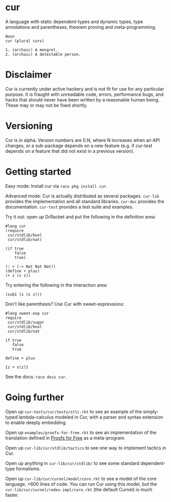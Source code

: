 cur
===

A language with static dependent-types and dynamic types, type
annotations and parentheses, theorem proving and meta-programming.

```
Noun
cur (plural curs)

1. (archaic) A mongrel.
2. (archaic) A detestable person.
```

Disclaimer
==========
Cur is currently under active hackery and is not fit for use for any
particular purpose. It is fraught with unreadable code, errors,
performance bugs, and hacks that should never have been written by a
reasonable human being.
These may or may not be fixed shortly.

Versioning
=======
Cur is in alpha. Version numbers are 0.N, where N increases when an
API changes, or a sub-package depends on a new feature (e.g. if
cur-test depends on a feature that did not exist in a previous version).

Getting started
===============

Easy mode:
Install cur via `raco pkg install cur`.

Advanced mode:
Cur is actually distributed as several packages.
`cur-lib` provides the implementation and all standard
libraries.
`cur-doc` provides the documentation.
`cur-test` provides a test suite and examples.


Try it out: open up DrRacket and put the following in the definition area:

```racket
#lang cur
(require
 cur/stdlib/bool
 cur/stdlib/nat)

(if true
    false
    true)

(: + (-> Nat Nat Nat))
(define + plus)
(+ z (s z))
```

Try entering the following in the interaction area:
```racket
(sub1 (s (s z)))
```

Don't like parenthesis? Use Cur with sweet-expressions:
```racket
#lang sweet-exp cur
require
 cur/stdlib/sugar
 cur/stdlib/bool
 cur/stdlib/nat

if true
   false
   true

define + plus

{z + s(z)}
```

See the docs: `raco docs cur`.

Going further
=============

Open up `cur-tests/cur/tests/stlc.rkt` to see an example of the
simply-typed lambda-calculus modeled in Cur, with a parser and syntax
extension to enable deeply embedding.

Open up `examples/proofs-for-free.rkt` to see an implementation of the
translation defined in [Proofs for Free](http://staff.city.ac.uk/~ross/papers/proofs.html) as a meta-program.

Open up `cur-lib/cur/stdlib/tactics` to see one way to implement tactics in Cur.

Open up anything in `cur-lib/cur/stdlib/` to see some standard dependent-type
formalisms.

Open up `cur-lib/cur/curnel/model/core.rkt` to see a model of the core
language, <600 lines of code.
You can run Cur using this model, but the
`cur-lib/cur/curnel/redex-impl/core.rkt` (the default Curnel) is much
faster.
